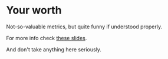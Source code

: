# Your worth

Not-so-valuable metrics, but quite funny if understood properly.

For more info check [these slides](https://github.com/afabbro/scotlandjs-2014/).

And don't take anything here seriously.
